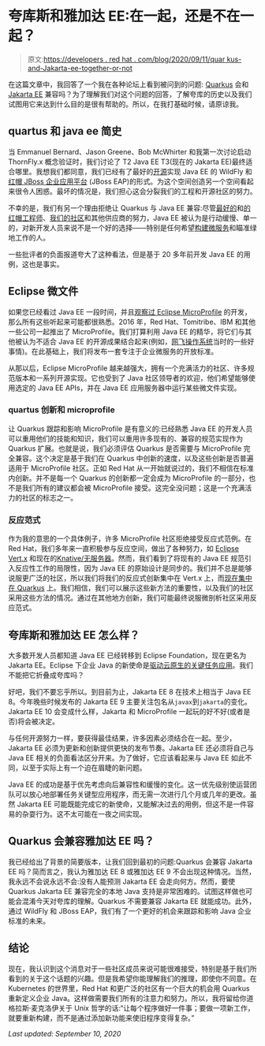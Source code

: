 # 夸库斯和雅加达 EE:在一起，还是不在一起？

> 原文:[https://developers . red hat . com/blog/2020/09/11/quar kus-and-Jakarta-ee-together-or-not](https://developers.redhat.com/blog/2020/09/11/quarkus-and-jakarta-ee-together-or-not)

在这篇文章中，我回答了一个我在各种论坛上看到被问到的问题: [Quarkus](https://developers.redhat.com/products/quarkus/getting-started) 会和 [Jakarta EE](https://jakarta.ee/) 兼容吗？为了理解我们对这个问题的回答，了解夸库的历史以及我们试图用它来达到什么目的是很有帮助的。所以，在我打基础时候，请原谅我。

## quartus 和 java ee 简史

当 Emmanuel Bernard、Jason Greene、Bob McWhirter 和我第一次讨论启动 ThornFly.x 概念验证时，我们讨论了 T2 Java EE T3(现在的 Jakarta EE)最终适合哪里。我想我们都同意，我们已经有了最好的[开源](https://developers.redhat.com/topics/open-source)实现 Java EE 的 WildFly 和[红帽 JBoss 企业应用平台](https://developers.redhat.com/products/eap/overview) (JBoss EAP)的形式。为这个空间创造另一个空间看起来很令人困惑。最坏的情况是，我们担心这会分裂我们的工程和开源社区的努力。

不幸的是，我们有另一个理由拒绝让 Quarkus 与 Java EE 兼容:尽管[最好的](https://developer.jboss.org/blogs/mark.little/2019/05/03/jakarta-ee-and-the-future)和[的](https://developer.jboss.org/blogs/mark.little/2016/06/12/does-java-ee-have-a-future)[红帽工程师](https://developer.jboss.org/blogs/mark.little/2015/11/15/is-java-ee-still-relevant)、[我们的社区](https://developer.jboss.org/blogs/mark.little/2011/07/27/application-servers-are-dead)和其他供应商的努力，Java EE 被认为是行动缓慢、单一的，对新开发人员来说不是一个好的选择——特别是任何希望[构建微服务](https://developers.redhat.com/topics/microservices)和瞄准绿地工作的人。

一些批评者的负面报道夸大了这种看法，但是基于 20 多年前开发 Java EE 的用例，这也是事实。

## Eclipse 微文件

如果您已经看过 Java EE 一段时间，并且[观察过 Eclipse MicroProfile](https://developers.redhat.com/videos/youtube/GKYROutwJHU) 的开发，那么所有这些听起来可能都很熟悉。2016 年，Red Hat、Tomitribe、IBM 和其他一些公司一起推出了 MicroProfile。我们打算利用 Java EE 的精华，将它们与其他被认为不适合 Java EE 的开源成果结合起来(例如，[网飞操作系统](https://netflix.github.io)当时的一些好事情)。在此基础上，我们将发布一套专注于企业微服务的开放标准。

从那以后，Eclipse MicroProfile 越来越强大，拥有一个充满活力的社区、许多规范版本和一系列开源实现。它也受到了 Java 社区领导者的欢迎，他们希望能够使用选定的 Java EE APIs，并在 Java EE 应用服务器中运行某些微文件实现。

### quartus 创新和 microprofile

让 Quarkus 跟踪和影响 MicroProfile 是有意义的:已经熟悉 Java EE 的开发人员可以重用他们的技能和知识，我们可以重用许多现有的、兼容的规范实现作为 Quarkus 扩展。也就是说，我们必须评估 Quarkus 是否需要与 MicroProfile 完全兼容。这个决定是基于我们在 Quarkus 中创新的速度，以及这些创新是否普遍适用于 MicroProfile 社区。正如 Red Hat 从一开始就说过的，我们不相信在标准内创新。并不是每一个 Quarkus 的创新都一定会成为 MicroProfile 的一部分，也不是我们所有的建议都会被 MicroProfile 接受。这完全没问题；这是一个充满活力的社区的标志之一。

### 反应范式

作为我的意思的一个具体例子，许多 MicroProfile 社区拒绝接受反应式范例。在 Red Hat，我们多年来一直积极参与反应空间，做出了各种努力，如 [Eclipse Vert.x](https://developers.redhat.com/videos/youtube/o-cBfanMJ8A) 和现在的[Knative/无服务器](https://developers.redhat.com/topics/serverless-architecture)。然而，我们看到了将现有的 Java EE 规范引入反应性工作的局限性，因为 Java EE 的原始设计是同步的。我们并不总是能够说服更广泛的社区，所以我们将我们的反应式创新集中在 Vert.x 上，而[现在集中在 Quarkus](https://developers.redhat.com/blog/2020/08/07/reactive-quarkus-a-java-mutiny/) 上。我们相信，我们可以展示这些新方法的重要性，以及我们的社区采用这些方法的情况。通过在其他地方创新，我们可能最终说服微剖析社区采用反应范式。

## 夸库斯和雅加达 EE 怎么样？

大多数开发人员都知道 Java EE 已经转移到 Eclipse Foundation，现在更名为 Jakarta EE。Eclipse 下企业 Java 的新使命是[驱动云原生的关键任务应用](https://jakarta.ee/about/)。我们不能把它折叠成夸库吗？

好吧，我们不要忘乎所以。到目前为止，Jakarta EE 8 在技术上相当于 Java EE 8。今年晚些时候发布的 Jakarta EE 9 主要关注包名从`javax`到`jakarta`的变化。Jakarta EE 10 会变成什么样，Jakarta 和 MicroProfile 一起玩的好不好(或者是否)将会被决定。

与任何开源努力一样，要获得最佳结果，许多因素必须结合在一起。至少，Jakarta EE 必须为更新和创新提供更快的发布节奏。Jakarta EE 还必须将自己与 Java EE 相关的负面看法区分开来。为了做好，它应该看起来与 Java EE 如此不同，以至于实际上有一个迫在眉睫的新问题。

Java EE 的成功是基于优先考虑向后兼容性和缓慢的变化。这一优先级别使运营团队可以放心地部署任务关键型应用程序，而无需一次进行几个月或几年的更改。虽然 Jakarta EE 可能既能完成它的新使命，又能解决过去的用例，但这不是一件容易的杂耍行为。这不太可能在一夜之间实现。

## Quarkus 会兼容雅加达 EE 吗？

我已经给出了背景的简要版本，让我们回到最初的问题:Quarkus 会兼容 Jakarta EE 吗？简而言之，我认为雅加达 EE 8 或雅加达 EE 9 不会出现这种情况。当然，我永远不会说永远不会:没有人能预测 Jakarta EE 会走向何方。然而，要使 Quarkus Jakarta EE 兼容完全的本地 Java 支持是非常困难的。试图这样做也可能会混淆今天对夸库的理解。Quarkus 不需要兼容 Jakarta EE 就能成功。此外，通过 WildFly 和 JBoss EAP，我们有了一个更好的机会来跟踪和影响 Java 企业标准的未来。

## 结论

现在，我认识到这个消息对于一些社区成员来说可能很难接受，特别是基于我们所看到的关于这个话题的兴趣。但是我希望你能理解我们的推理，即使你不同意。在 Kubernetes 的世界里，Red Hat 和更广泛的社区有一个巨大的机会用 Quarkus 重新定义企业 Java。这样做需要我们所有的注意力和努力。所以，我将留给你道格拉斯·麦克洛伊关于 Unix 哲学的话:“让每个程序做好一件事；要做一项新工作，就要重新构建，而不是通过添加新功能来使旧程序变得复杂。”

*Last updated: September 10, 2020*